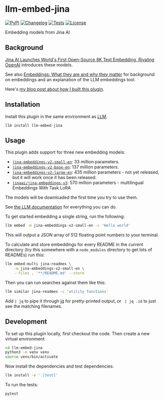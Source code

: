 # llm-embed-jina

[![PyPI](https://img.shields.io/pypi/v/llm-embed-jina.svg)](https://pypi.org/project/llm-embed-jina/)
[![Changelog](https://img.shields.io/github/v/release/simonw/llm-embed-jina?include_prereleases&label=changelog)](https://github.com/simonw/llm-embed-jina/releases)
[![Tests](https://github.com/simonw/llm-embed-jina/workflows/Test/badge.svg)](https://github.com/simonw/llm-embed-jina/actions?query=workflow%3ATest)
[![License](https://img.shields.io/badge/license-Apache%202.0-blue.svg)](https://github.com/simonw/llm-embed-jina/blob/main/LICENSE)

Embedding models from Jina AI

## Background

[Jina AI Launches World's First Open-Source 8K Text Embedding, Rivaling OpenAI](https://jina.ai/news/jina-ai-launches-worlds-first-open-source-8k-text-embedding-rivaling-openai/) introduces these models.

See also [Embeddings: What they are and why they matter](https://simonwillison.net/2023/Oct/23/embeddings/) for background on embeddings and an explanation of the LLM embeddings tool.

Here's [my blog post about how I built this plugin](https://simonwillison.net/2023/Oct/26/llm-embed-jina/).

## Installation

Install this plugin in the same environment as [LLM](https://llm.datasette.io/).

    llm install llm-embed-jina

## Usage

This plugin adds support for three new embedding models:

- [`jina-embeddings-v2-small-en`](https://huggingface.co/jinaai/jina-embeddings-v2-small-en): 33 million parameters.
- [`jina-embeddings-v2-base-en`](https://huggingface.co/jinaai/jina-embeddings-v2-base-en): 137 million parameters.
- [`jina-embeddings-v2-large-en`](https://huggingface.co/jinaai/jina-embeddings-v2-large-en): 435 million parameters - not yet released, but it will work once it has been released.
- [`jinaai/jina-embeddings-v3`](https://huggingface.co/jinaai/jina-embeddings-v3): 570 million parameters - multilingual Embeddings With Task LoRA 

The models will be downloaded the first time you try to use them.

See [the LLM documentation](https://llm.datasette.io/en/stable/embeddings/index.html) for everything you can do.

To get started embedding a single string, run the following:

```bash
llm embed -m jina-embeddings-v2-small-en -c 'Hello world'
```
This will output a JSON array of 512 floating point numbers to your terminal.

To calculate and store embeddings for every README in the current directory (try this somewhere with a `node_modules` directory to get lots of READMEs) run this:

```bash
llm embed-multi jina-readmes \
    -m jina-embeddings-v2-small-en \
    --files . '**/README.md' --store
```
Then you can run searches against them like this:
```bash
llm similar jina-readmes -c 'utility functions'
```
Add `| jq` to pipe it through [jq](https://jqlang.github.io/jq/) for pretty-printed output, or ` | jq .id` to just see the matching filenames.

## Development

To set up this plugin locally, first checkout the code. Then create a new virtual environment:
```bash
cd llm-embed-jina
python3 -m venv venv
source venv/bin/activate
```
Now install the dependencies and test dependencies:
```bash
llm install -e '.[test]'
```
To run the tests:
```bash
pytest
```
